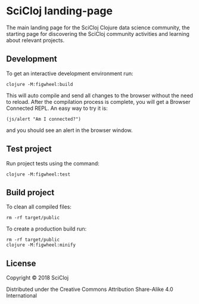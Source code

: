 # SciCloj landing-page

The main landing page for the SciCloj Clojure data science community, the starting page for discovering the SciCloj community activities and learning about relevant projects.


## Development

To get an interactive development environment run:

    clojure -M:figwheel:build

This will auto compile and send all changes to the browser without the
need to reload. After the compilation process is complete, you will
get a Browser Connected REPL. An easy way to try it is:

    (js/alert "Am I connected?")

and you should see an alert in the browser window.

## Test project
Run project tests using the command:

    clojure -M:figwheel:test


## Build project
To clean all compiled files:

    rm -rf target/public

To create a production build run:

    rm -rf target/public
    clojure -M:figwheel:minify


## License

Copyright © 2018 SciCloj

Distributed under the Creative Commons Attribution Share-Alike 4.0 International
